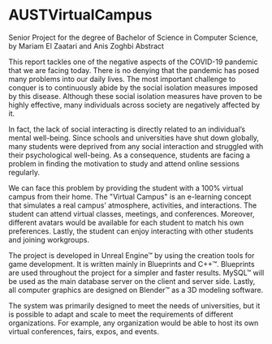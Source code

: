 # AUSTVirtualCampus
Senior Project for the degree of Bachelor of Science in Computer Science, by Mariam El Zaatari and Anis Zoghbi
Abstract

This report tackles one of the negative aspects of the COVID-19 pandemic that we are facing today. There is no denying that the pandemic has posed many problems into our daily lives. The most important challenge to conquer is to continuously abide by the social isolation measures imposed by this disease. Although these social isolation measures have proven to be highly effective, many individuals across society are negatively affected by it. 

In fact, the lack of social interacting is directly related to an individual’s mental well-being. Since schools and universities have shut down globally, many students were deprived from any social interaction and struggled with their psychological well-being. As a consequence, students are facing a problem in finding the motivation to study and attend online sessions regularly.

We can face this problem by providing the student with a 100% virtual campus from their home. The "Virtual Campus" is an e-learning concept that simulates a real campus’ atmosphere, activities, and interactions. The student can attend virtual classes, meetings, and conferences. Moreover, different avatars would be available for each student to match his own preferences. Lastly, the student can enjoy interacting with other students and joining workgroups.

The project is developed in Unreal Engine™ by using the creation tools for game development. It is written mainly in Blueprints and C++™. Blueprints are used throughout the project for a simpler and faster results. MySQL™ will be used as the main database server on the client and server side. Lastly, all computer graphics are designed on Blender™ as a 3D modeling software.

The system was primarily designed to meet the needs of universities, but it is possible to adapt and scale to meet the requirements of different organizations. For example, any organization would be able to host its own virtual conferences, fairs, expos, and events. 
